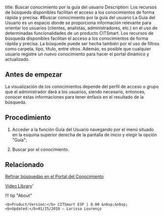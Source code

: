 title: Buscar conocimiento por la guía del usuario
Description: Los recursos de búsqueda disponibles facilitan el acceso a los conocimientos de forma rápida y precisa.
#Buscar conocimiento por la guía del usuario
La Guía del Usuario es un espacio donde se proporciona información relevante para orientar los usuarios (clientes, analistas, administradores, etc.) en el uso de determinadas funcionalidades de un producto CITSmart. Los recursos de búsqueda disponibles facilitan el acceso a los conocimientos de forma rápida y precisa. La búsquede puede ser hecha también por el uso de filtros como carpeta, tipo, título, entre otros. Además, es posible que cualquier usuario registre un nuevo conocimiento para hacer el portal dinámico y actualizado.

Antes de empezar
----------------

La visualización de los conocimientos depende del perfil de acceso o grupo que
el administrador dará a los usuarios, siendo necesario, entonces, conocer estas
informaciones para tener énfasis en el resultado de la búsqueda.

Procedimiento
-------------

1.  Acceder a la función Guía del Usuario navegando por el menú situado en la
    esquina superior derecha de la pantalla de inicio y elegir la opción "Guía";

2.  Buscar por el conocimiento.

Relacionado
---------------

[Refinar búsquedas en el Portal del Conocimiento](/es-es/citsmart-esp-8/processes/knowledge/configuration/refine-search-knowledge-portal.html)

<i class='fa fa-youtube-play  fa-2x' style='color:#97ce17;vertical-align: middle;'> </i> [Video Library](https://www.youtube.com/playlist?list=PLB5qK2uzf2RPgNa5jacymoUrgZpi7MgdD)'

!!! tip "About"

    <b>Product/Version:</b> CITSmart ESP | 8.00 &nbsp;&nbsp;
    <b>Updated:</b>01/25/2019 – Larissa Lourenço
